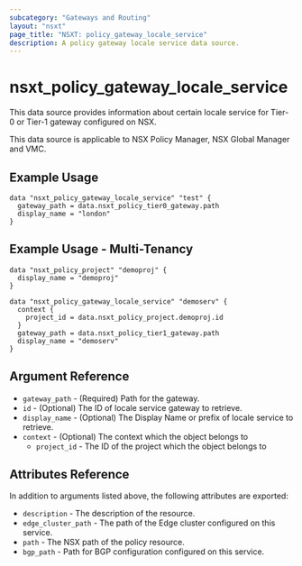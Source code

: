 ```yaml
---
subcategory: "Gateways and Routing"
layout: "nsxt"
page_title: "NSXT: policy_gateway_locale_service"
description: A policy gateway locale service data source.
---
```


# nsxt_policy_gateway_locale_service

This data source provides information about certain locale service for Tier-0 or Tier-1 gateway configured on NSX.

This data source is applicable to NSX Policy Manager, NSX Global Manager and VMC.

## Example Usage

```hcl
data "nsxt_policy_gateway_locale_service" "test" {
  gateway_path = data.nsxt_policy_tier0_gateway.path
  display_name = "london"
}
```

## Example Usage - Multi-Tenancy

```hcl
data "nsxt_policy_project" "demoproj" {
  display_name = "demoproj"
}

data "nsxt_policy_gateway_locale_service" "demoserv" {
  context {
    project_id = data.nsxt_policy_project.demoproj.id
  }
  gateway_path = data.nsxt_policy_tier1_gateway.path
  display_name = "demoserv"
}
```

## Argument Reference

* `gateway_path` - (Required) Path for the gateway.
* `id` - (Optional) The ID of locale service gateway to retrieve.
* `display_name` - (Optional) The Display Name or prefix of locale service to retrieve.
* `context` - (Optional) The context which the object belongs to
    * `project_id` - The ID of the project which the object belongs to

## Attributes Reference

In addition to arguments listed above, the following attributes are exported:

* `description` - The description of the resource.
* `edge_cluster_path` - The path of the Edge cluster configured on this service.
* `path` - The NSX path of the policy resource.
* `bgp_path` - Path for BGP configuration configured on this service.
